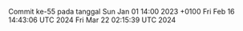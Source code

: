 Commit ke-55 pada tanggal Sun Jan 01 14:00 2023 +0100
Fri Feb 16 14:43:06 UTC 2024
Fri Mar 22 02:15:39 UTC 2024
